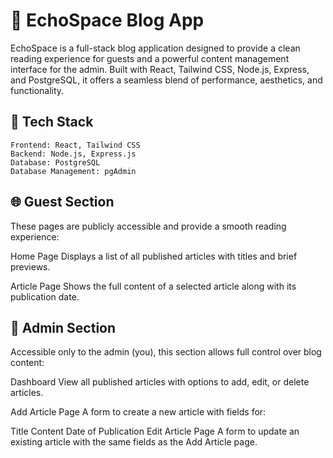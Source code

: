 
# 📝 EchoSpace Blog App
EchoSpace is a full-stack blog application designed to provide a clean reading experience for guests and a powerful content management interface for the admin. Built with React, Tailwind CSS, Node.js, Express, and PostgreSQL, it offers a seamless blend of performance, aesthetics, and functionality.

## 🚀 Tech Stack
```
Frontend: React, Tailwind CSS
Backend: Node.js, Express.js
Database: PostgreSQL
Database Management: pgAdmin
```
## 🌐 Guest Section
These pages are publicly accessible and provide a smooth reading experience:

Home Page
Displays a list of all published articles with titles and brief previews.

Article Page
Shows the full content of a selected article along with its publication date.

## 🔐 Admin Section
Accessible only to the admin (you), this section allows full control over blog content:

Dashboard
View all published articles with options to add, edit, or delete articles.

Add Article Page
A form to create a new article with fields for:

Title
Content
Date of Publication
Edit Article Page
A form to update an existing article with the same fields as the Add Article page.
